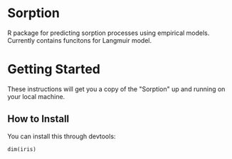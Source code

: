 # Sorption

R package for predicting sorption processes using empirical models. Currently 
contains funcitons for Langmuir model.  

# Getting Started

These instructions will get you a copy of the "Sorption" up and running on your 
local machine.

## How to Install

You can install this through devtools:

```{r}
dim(iris)
```

